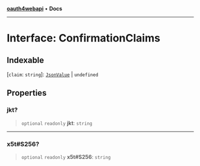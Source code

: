 [**oauth4webapi**](../README.md) • **Docs**

***

# Interface: ConfirmationClaims

## Indexable

 \[`claim`: `string`\]: [`JsonValue`](../type-aliases/JsonValue.md) \| `undefined`

## Properties

### jkt?

> `optional` `readonly` **jkt**: `string`

***

### x5t#S256?

> `optional` `readonly` **x5t#S256**: `string`
